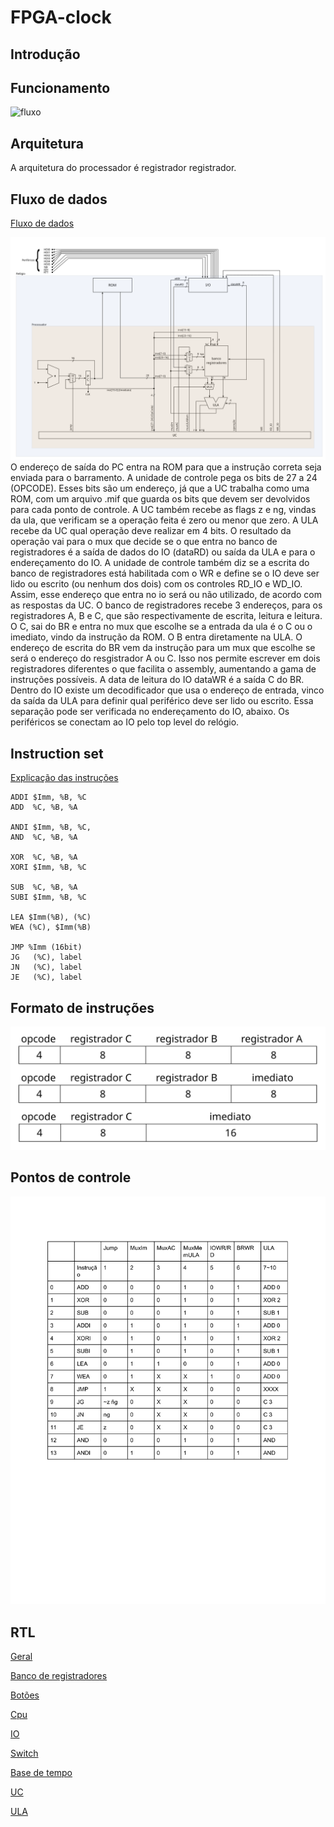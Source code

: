 # FPGA-clock

## Introdução

## Funcionamento

![fluxo](/design/func.svg)

## Arquitetura

A arquitetura do processador é registrador registrador.

## Fluxo de dados

[Fluxo de dados][fluxo-pdf]

![fluxo](/design/fluxo.svg)
O endereço de saída do PC entra na ROM para que a instrução correta seja enviada para o barramento. A unidade de controle pega os bits de 27 a 24 (OPCODE). Esses bits são um endereço, já que a UC trabalha como uma ROM, com um arquivo .mif que guarda os bits que devem ser devolvidos para cada ponto de controle. A UC também recebe as flags z e ng, vindas da ula, que verificam se a operação feita é zero ou menor que zero.
A ULA recebe da UC qual operação deve realizar em 4 bits. O resultado da operação vai para o mux que decide se o que entra no banco de registradores é a saída de dados do IO (dataRD) ou saída da ULA e para o endereçamento do IO. A unidade de controle também diz se a escrita do banco de registradores está habilitada com o WR e define se o IO deve ser lido ou escrito (ou nenhum dos dois) com os controles RD_IO e WD_IO. Assim, esse endereço que entra no io será ou não utilizado, de acordo com as respostas da UC. O banco de registradores recebe 3 endereços, para os registradores A, B e C, que são respectivamente de escrita, leitura e leitura. O C, sai do BR e entra no mux que escolhe se a entrada da ula é o C ou o imediato, vindo da instrução da ROM. O B entra diretamente na ULA. O endereço de escrita do BR vem da instrução para um mux que escolhe se será o endereço do resgistrador A ou C. Isso nos permite escrever em dois registradores diferentes o que facilita o assembly, aumentando a gama de instruções possíveis. A data de leitura do IO dataWR é a saída C do BR. Dentro do IO existe um decodificador que usa o endereço de entrada, vinco da saída da ULA para definir qual periférico deve ser lido ou escrito. Essa separação pode ser verificada no endereçamento do IO, abaixo. Os periféricos se conectam ao IO pelo top level do relógio.

## Instruction set

[Explicação das instruções][assembly]

```
ADDI $Imm, %B, %C
ADD  %C, %B, %A

ANDI $Imm, %B, %C,
AND  %C, %B, %A

XOR  %C, %B, %A
XORI $Imm, %B, %C

SUB  %C, %B, %A
SUBI $Imm, %B, %C

LEA $Imm(%B), (%C)
WEA (%C), $Imm(%B)

JMP %Imm (16bit)
JG   (%C), label
JN   (%C), label
JE   (%C), label
```

## Formato de instruções

![fluxo](/design/instrucoes.svg)

## Pontos de controle

![fluxo](/design/PontosDeControleTable.png)

## RTL

[Geral](/design/rtl/geral.pdf)

[Banco de registradores](/design/rtl/banco-registradores.pdf)

[Botões](/design/rtl/buttons.pdf)

[Cpu](/design/rtl/cpu.pdf)

[IO](/design/rtl/io.pdf)

[Switch](/design/rtl/switch.pdf)

[Base de tempo](/design/rtl/time-base.pdf)

[UC](/design/rtl/uc.pdf)

[ULA](/design/rtl/ula.pdf)

[fluxo-pdf]: /design/fluxo.pdf "Fluxo de dados"
[controle]: /design/PontosDeControleTable.pdf "Title"
[assembly]: /design/assembly.txt "Title"
